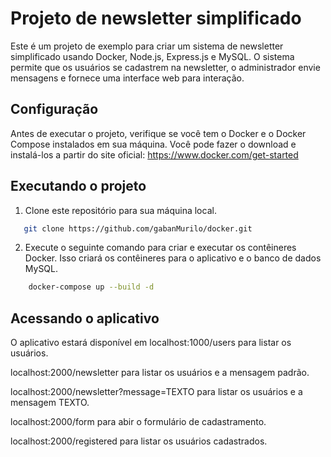 # Projeto de newsletter simplificado #
Este é um projeto de exemplo para criar um sistema de newsletter simplificado usando Docker, Node.js, Express.js e MySQL. O sistema permite que os usuários se cadastrem na newsletter, o administrador envie mensagens e fornece uma interface web para interação.
## Configuração ##
Antes de executar o projeto, verifique se você tem o Docker e o Docker Compose instalados em sua máquina. Você pode fazer o download e instalá-los a partir do site oficial: https://www.docker.com/get-started
## Executando o projeto ##
1. Clone este repositório para sua máquina local.
 ``` bash
    git clone https://github.com/gabanMurilo/docker.git
```
2. Execute o seguinte comando para criar e executar os contêineres Docker. Isso criará os contêineres para o aplicativo e o banco de dados MySQL. 
``` bash
    docker-compose up --build -d
```
## Acessando o aplicativo ##
O aplicativo estará disponível em localhost:1000/users para listar os usuários.

localhost:2000/newsletter para listar os usuários e a mensagem padrão.

localhost:2000/newsletter?message=TEXTO para listar os usuários e a mensagem TEXTO.

localhost:2000/form para abir o formulário de cadastramento.

localhost:2000/registered para listar os usuários cadastrados.